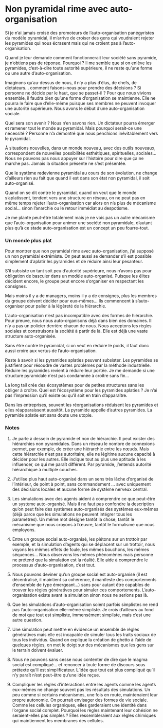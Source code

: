 # Non pyramidal rime avec auto-organisation

Si je n’ai jamais croisé des promoteurs de l’auto-organisation panégyristes du modèle pyramidal, il m’arrive de croiser des gens qui voudraient rejeter les pyramides qui nous écrasent mais qui ne croient pas à l’auto-organisation.<span id="more-2831"></span>

Quand je leur demande comment fonctionnerait leur société sans pyramide, je n’obtiens pas de réponse. Pourquoi ? Il me semble que si on enlève les pyramides, c’est-à-dire toute autorité supérieure, il ne reste qu’une forme ou une autre d’auto-organisation.

Imaginons qu’au-dessus de nous, il n’y a plus d’élus, de chefs, de dictateurs… comment faisons-nous pour prendre des décisions ? Si personne ne décide par le haut, que se passet-il ? Pour que nous vivions ensemble, il faudra bien qu’une forme d’organisation se maintienne. Elle ne pourra le faire que d’elle-même puisque ses membres ne peuvent invoquer une autorité supérieure. Nous avons le début d’une auto-organisation sociale.

Quel sera son avenir ? Nous n’en savons rien. Un dictateur pourra émerger et ramener tout le monde au pyramidal. Mais pourquoi serait-ce une nécessité ? Personne n’a démontré que nous penchions inévitablement vers le pyramidal.

À situations nouvelles, dans un monde nouveau, avec des outils nouveaux, correspondent de nouvelles possibilités esthétiques, spirituelles, sociales… Nous ne pouvons pas nous appuyer sur l’histoire pour dire que ça ne marche pas. Jamais la situation présente ne s’est présentée.

Que le système redevienne pyramidal au cours de son évolution, ne change d’ailleurs rien au fait que quand il est dans son état non pyramidal, il soit auto-organisé.

Quand on se dit contre le pyramidal, quand on veut que le monde s’aplatissent, tendent vers une structure en réseau, on ne peut pas en même temps rejeter l’auto-organisation car alors on n’a plus de mécanisme social… sinon l’anarchie ou le retour immédiat au despotisme.

Je me plante peut-être totalement mais je ne vois pas un autre mécanisme que l’auto-organisation pour animer une société non pyramidale, d’autant plus qu’à ce stade auto-organisation est un concept un peu fourre-tout.

### Un monde plus plat

Pour montrer que non pyramidal rime avec auto-organisation, j’ai supposé un non pyramidal extrémiste. On peut aussi se demander s’il est possible simplement d’aplatir les pyramides et de réduire ainsi leur pesanteur.

S’il subsiste un tant soit peu d’autorité supérieure, nous n’avons pas pour obligation de basculer dans un modèle auto-organisé. Puisque les élites décident encore, le groupe peut encore s’organiser en respectant les consignes.

Mais moins il y a de managers, moins il y a de consignes, plus les membres du groupe doivent décider pour eux-mêmes… Ils commencent à s’auto-organiser pour palier à la légèreté de la hiérarchie.

L’auto-organisation n’est pas incompatible avec des formes de hiérarchie. Pour preuve, nous nous auto-organisons déjà dans bien des domaines. Il n’y a pas un policier derrière chacun de nous. Nous acceptons les règles sociales et construisons la société à partir de là. Elle est déjà une vaste structure auto-organisée.

Sans être contre le pyramidal, si on veut en réduire le poids, il faut donc aussi croire aux vertus de l’auto-organisation.

Reste à savoir si les pyramides aplaties peuvent subsister. Les pyramides se justifient pour résoudre de vastes problèmes par la méthode industrielle. Réduire les pyramides revient à réduire leur portée. Je me demande si une structure pyramidale n’est pas condamnée à croître sans fin…

La long tail crée des écosystèmes pour de petites structures sans les obliger à croître. Quel est l’écosystème pour les pyramides aplaties ? Je n’ai pas l’impression qu’il existe ou qu’il soit en train d’apparaître.

Dans les entreprises, souvent les réorganisations réduisent les pyramides et elles réapparaissent aussitôt. La pyramide appelle d’autres pyramides. La pyramide aplatie est sans doute une utopie.

### Notes

1. Je parle à dessein de pyramide et non de hiérarchie. Il peut exister des hiérarchies non pyramidales. Dans un réseau le nombre de connexions permet, par exemple, de créer une hiérarchie entre les nœuds. Mais cette hiérarchie n’est pas autoritaire, elle ne légitime aucune capacité à décider pour les autres. Elle indique tout au plus une aptitude à les influencer, ce qui me paraît différent. Par pyramide, j’entends autorité hiérarchique à multiple couches.

2. J’utilise plus haut auto-organisé dans un sens très lâche d’organisé de l’intérieur, de point à point, sans commandement … avec uniquement des décisions locales et aucune forme de système nerveux central.

3. Les simulations avec des agents aident à comprendre ce que peut-être un système auto-organisé. Mais il ne faut pas confondre la description qu’on peut faire des systèmes auto-organisés des systèmes eux-mêmes (déjà parce que les simulations ne peuvent intégrer tous les paramètres). Un même mot désigne tantôt la chose, tantôt le mécanisme que nous croyons à l’œuvre, tantôt le formalisme que nous employons.

4. Entre un groupe social auto-organisé, les piétons sur un trottoir par exemple, et la simulation d’agents qui se déplacent sur un trottoir, nous voyons les mêmes effets de foule, les mêmes bouchons, les mêmes séquences… Nous observons les mêmes phénomènes mais personne ne prétend que la simulation est la réalité. Elle aide à comprendre le processus d’auto-organisation, c’est tout.

5. Nous pouvons deviner qu’un groupe social est auto-organisé (il est décentralisé, il maintient sa cohérence, il manifeste des comportements d’ensemble de type émergeant…) sans pour autant être capables de trouver les règles génératives pour simuler ces comportements. L’auto-organisation existe avant la simulation sinon nous ne serions pas là.

6. Que les simulations d’auto-organisation soient parfois simplistes ne rend pas l’auto-organisation elle-même simpliste. Je crois d’ailleurs au fond de moi que tout est simpliste, immensément simpliste, mais c’est une autre question.

7. Une simulation peut mettre en évidence un ensemble de règles génératives mais elle est incapable de simuler tous les traits sociaux de tous les individus. Quand on explique la création de ghetto à l’aide de quelques règles, on met le doigt sur des mécanismes que les gens sur le terrain doivent évaluer.

8. Nous ne pouvons sans cesse nous contenter de dire que le magma social est compliqué… et renoncer à toute forme de discours sous prétexte qu’il est simplificateur. L’idée que tout est plus compliqué qu’il n’y paraît n’est peut-être qu’une idée reçue.

9. Compliquer les règles d’interactions entre les agents comme les agents eux-mêmes ne change souvent pas les résultats des simulations. Un peu comme si certains mécanismes, une fois en route, maintenaient leur propre autonomie. On pourrait envisager des formes de vie sociale. Comme les cellules organiques, elles garderaient une identité dans l’organe social complet. Pourquoi les règles maintenant leur cohésion ne seraient-elles pas simples ? Elles ressembleraient aux règles chimiques qui maintiennent les membranes des cellules.
